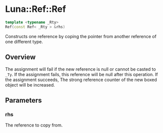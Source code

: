 # Luna::Ref::Ref

```c++
template <typename _Rty>
Ref(const Ref< _Rty > &rhs)
```

Constructs one reference by coping the pointer from another reference of one different type. 

## Overview
The assignment will fail if the new reference is null or cannot be casted to `_Ty`. If the assignment fails, this reference will be null after this operation. If the assignment succeeds, The strong reference counter of the new boxed object will be increased. 

## Parameters
### rhs
The reference to copy from. 

